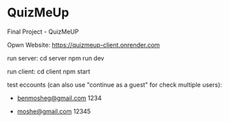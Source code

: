 # QuizMeUp

Final Project - QuizMeUP

Opwn Website: https://quizmeup-client.onrender.com

run server:
cd server
npm run dev

run client:
cd client
npm start

test eccounts (can also use "continue as a guest" for check multiple users):

- benmosheg@gmail.com
  1234

- moshe@gmail.com
  12345
